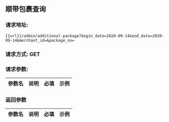 ## 顺带包裹查询
### 请求地址:
```
{{url}}/admin/additional-package?begin_date=2020-09-14&end_date=2020-09-14&merchant_id=&package_no=
```
### 请求方式: GET  
### 请求参数:  

|参数名|说明|必填|示例|  
 |---|---|---|---|  
### 返回参数  

|参数名|说明|必填|示例|  
 |---|---|---|---|  

